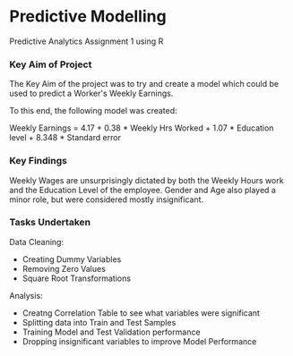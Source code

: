 # Predictive Modelling
Predictive Analytics Assignment 1 using R

### Key Aim of Project

The Key Aim of the project was to try and create a model which could be used to predict a Worker's Weekly Earnings.

To this end, the following model was created:

Weekly Earnings = 4.17 	+ 0.38 * Weekly Hrs Worked 	+  1.07 * Education level + 8.348 * Standard error

### Key Findings
Weekly Wages are unsurprisingly dictated by both the Weekly Hours work and the Education Level of the employee. 
Gender and Age also played a minor role, but were considered mostly insignificant.

### Tasks Undertaken


Data Cleaning: 
- Creating Dummy Variables
- Removing Zero Values
- Square Root Transformations

Analysis:
- Creatng Correlation Table to see what variables were significant
- Splitting data into Train and Test Samples
- Training Model and Test Validation performance
- Dropping insignificant variables to improve Model Performance
